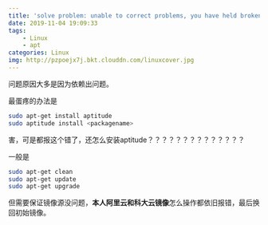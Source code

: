 ```yaml
---
title: 'solve problem: unable to correct problems, you have held broken packages'
date: 2019-11-04 19:09:33
tags:
    - Linux
    - apt
categories: Linux
img: http://pzpoejx7j.bkt.clouddn.com/linuxcover.jpg
---
```


问题原因大多是因为依赖出问题。

最蛋疼的办法是
```bash
sudo apt-get install aptitude
sudo aptitude install <packagename>
```

害，可是都报这个错了，还怎么安装aptitude？？？？？？？？？？？？？？

一般是
```bash
sudo apt-get clean
sudo apt-get update
sudo apt-get upgrade
```

但需要保证镜像源没问题，**本人阿里云和科大云镜像**怎么操作都依旧报错，最后换回初始镜像。
